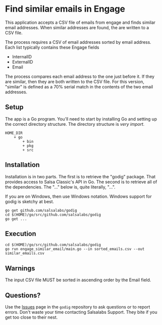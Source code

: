 # Find similar emails in Engage
This application accepts a CSV file of emails from engage and finds similar email addresses.  When similar addresses are found, the are written to a CSV file.

The process requires a CSV of email addresses sorted by email address.  Each list typically contains these Engage fields
* InternalID
* ExternalID
* Email

The process compares each email address to the one just before it.  If they are similar, then they are both written to the CSV file.  For this version, "similar" is defined as a 70% serial match in the contents of the two email addresses.

## Setup

The app is a Go program.  You'll need to start by installing Go and setting up the correct directory structure.  The directory structure is _very import_.

```
HOME_DIR
    + go
        + bin
        + pkg
        + src
```
## Installation

Installation is in two parts.  The first is to retrieve the "godig" package.  That provides access to Salsa Classic's API in Go.  The second is to retrieve all of the dependencies.  The "..." below is, quite literally, "...".

If you are on Windows, then use Windows notation.  Windows support for godig is sketchy at best.

```
go get github.com/salsalabs/godig
cd $(HOME)/go/src/github.com/salsalabs/godig
go get ...
```

## Execution

```
cd $(HOME)/go/src/github.com/salsalabs/godig
go run engage_similar_email/main.go --in sorted_emails.csv --out similar_emails.csv
```
## Warnings

The input CSV file MUST be sorted in ascending order by the Email field.

## Questions?  

Use the [Issues](https://github.com/salsalabs/godig/issues) page in the `godig` repository to ask questions or to report errors.  Don't waste your time contacting Salsalabs Support.  They bite if you get too close to their nest.
